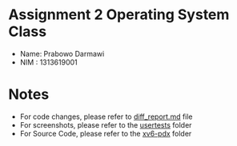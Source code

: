 # Assignment 2 Operating System Class

 - Name: Prabowo Darmawi
 - NIM : 1313619001

# Notes
 - For code changes, please refer to [diff_report.md](./diff_report.md) file
 - For screenshots, please refer to the [usertests](./usertests) folder
 - For Source Code, please refer to the [xv6-pdx](./xv6-pdx) folder
